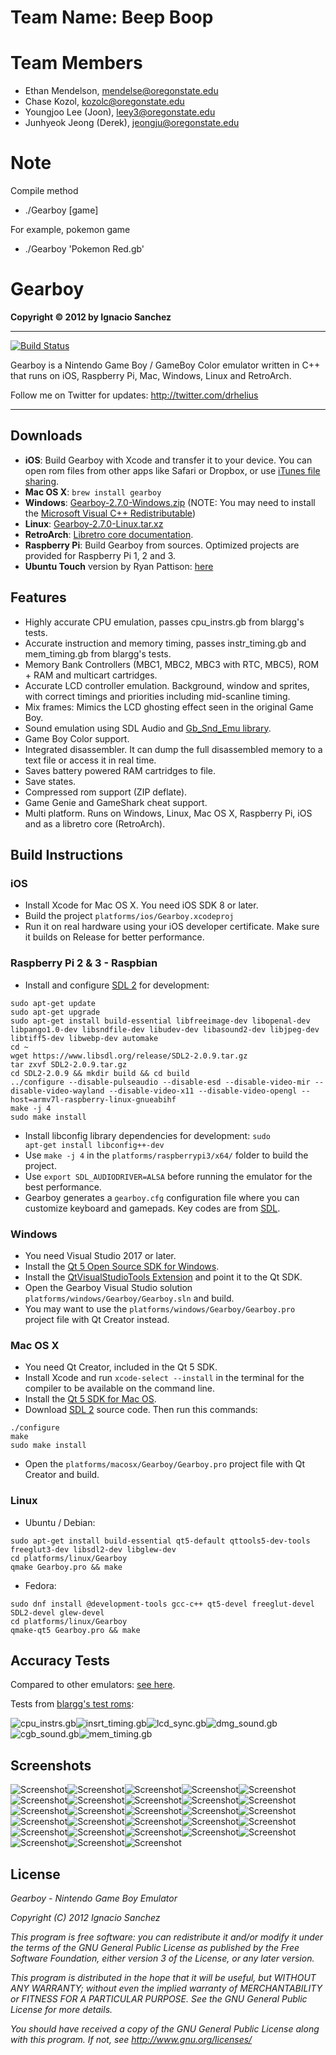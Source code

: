 # Team Name: Beep Boop
# Team Members
- Ethan Mendelson, mendelse@oregonstate.edu
- Chase Kozol, kozolc@oregonstate.edu
- Youngjoo Lee (Joon), leey3@oregonstate.edu
- Junhyeok Jeong (Derek), jeongju@oregonstate.edu

# Note
Compile method
- ./Gearboy [game]

For example, pokemon game
- ./Gearboy 'Pokemon Red.gb'


Gearboy
=======
<b>Copyright &copy; 2012 by Ignacio Sanchez</b>

----------
[![Build Status](https://travis-ci.org/drhelius/Gearboy.svg?branch=master)](https://travis-ci.org/drhelius/Gearboy)

Gearboy is a Nintendo Game Boy / GameBoy Color emulator written in C++ that runs on iOS, Raspberry Pi, Mac, Windows, Linux and RetroArch.

Follow me on Twitter for updates: http://twitter.com/drhelius

----------

Downloads
--------
- **iOS**: Build Gearboy with Xcode and transfer it to your device. You can open rom files from other apps like Safari or Dropbox, or use [iTunes file sharing](http://support.apple.com/kb/ht4094).
- **Mac OS X**: <code>brew install gearboy</code>
- **Windows**: [Gearboy-2.7.0-Windows.zip](https://github.com/drhelius/Gearboy/releases/download/gearboy-2.7.0/Gearboy-2.7.0-Windows.zip) (NOTE: You may need to install the [Microsoft Visual C++ Redistributable](https://go.microsoft.com/fwlink/?LinkId=746572))
- **Linux**: [Gearboy-2.7.0-Linux.tar.xz](https://github.com/drhelius/Gearboy/releases/download/gearboy-2.7.0/Gearboy-2.7.0-Linux.tar.xz)
- **RetroArch**: [Libretro core documentation](https://docs.libretro.com/library/gearboy/).
- **Raspberry Pi**: Build Gearboy from sources. Optimized projects are provided for Raspberry Pi 1, 2 and 3.
- **Ubuntu Touch** version by Ryan Pattison: [here](https://uappexplorer.com/app/gearboy.rpattison)

Features
--------
- Highly accurate CPU emulation, passes cpu_instrs.gb from blargg's tests.
- Accurate instruction and memory timing, passes instr_timing.gb and mem_timing.gb from blargg's tests.
- Memory Bank Controllers (MBC1, MBC2, MBC3 with RTC, MBC5), ROM + RAM and multicart cartridges.
- Accurate LCD controller emulation. Background, window and sprites, with correct timings and priorities including mid-scanline timing.
- Mix frames: Mimics the LCD ghosting effect seen in the original Game Boy.
- Sound emulation using SDL Audio and [Gb_Snd_Emu library](http://blargg.8bitalley.com/libs/audio.html#Gb_Snd_Emu).
- Game Boy Color support.
- Integrated disassembler. It can dump the full disassembled memory to a text file or access it in real time.
- Saves battery powered RAM cartridges to file.
- Save states.
- Compressed rom support (ZIP deflate).
- Game Genie and GameShark cheat support.
- Multi platform. Runs on Windows, Linux, Mac OS X, Raspberry Pi, iOS and as a libretro core (RetroArch).

Build Instructions
----------------------

### iOS
- Install Xcode for Mac OS X. You need iOS SDK 8 or later.
- Build the project <code>platforms/ios/Gearboy.xcodeproj</code>
- Run it on real hardware using your iOS developer certificate. Make sure it builds on Release for better performance.

### Raspberry Pi 2 & 3 - Raspbian
- Install and configure [SDL 2](http://www.libsdl.org/download-2.0.php) for development:
``` shell
sudo apt-get update
sudo apt-get upgrade
sudo apt-get install build-essential libfreeimage-dev libopenal-dev libpango1.0-dev libsndfile-dev libudev-dev libasound2-dev libjpeg-dev libtiff5-dev libwebp-dev automake
cd ~
wget https://www.libsdl.org/release/SDL2-2.0.9.tar.gz
tar zxvf SDL2-2.0.9.tar.gz
cd SDL2-2.0.9 && mkdir build && cd build
../configure --disable-pulseaudio --disable-esd --disable-video-mir --disable-video-wayland --disable-video-x11 --disable-video-opengl --host=armv7l-raspberry-linux-gnueabihf
make -j 4
sudo make install
```
- Install libconfig library dependencies for development: <code>sudo apt-get install libconfig++-dev</code>
- Use <code>make -j 4</code> in the <code>platforms/raspberrypi3/x64/</code> folder to build the project.
- Use <code>export SDL_AUDIODRIVER=ALSA</code> before running the emulator for the best performance.
- Gearboy generates a <code>gearboy.cfg</code> configuration file where you can customize keyboard and gamepads. Key codes are from [SDL](https://wiki.libsdl.org/SDL_Keycode).

### Windows
- You need Visual Studio 2017 or later.
- Install the [Qt 5 Open Source SDK for Windows](https://www.qt.io/download/).
- Install the [QtVisualStudioTools Extension](https://marketplace.visualstudio.com/items?itemName=TheQtCompany.QtVisualStudioTools-19123) and point it to the Qt SDK.
- Open the Gearboy Visual Studio solution <code>platforms/windows/Gearboy/Gearboy.sln</code> and build.
- You may want to use the <code>platforms/windows/Gearboy/Gearboy.pro</code> project file with Qt Creator instead.

### Mac OS X
- You need Qt Creator, included in the Qt 5 SDK.
- Install Xcode and run <code>xcode-select --install</code> in the terminal for the compiler to be available on the command line.
- Install the [Qt 5 SDK for Mac OS](https://www.qt.io/download/).
- Download [SDL 2](http://www.libsdl.org/download-2.0.php) source code. Then run this commands:
``` shell
./configure
make
sudo make install
```
- Open the <code>platforms/macosx/Gearboy/Gearboy.pro</code> project file with Qt Creator and build.

### Linux
- Ubuntu / Debian:
``` shell
sudo apt-get install build-essential qt5-default qttools5-dev-tools freeglut3-dev libsdl2-dev libglew-dev
cd platforms/linux/Gearboy
qmake Gearboy.pro && make
```
- Fedora:
``` shell
sudo dnf install @development-tools gcc-c++ qt5-devel freeglut-devel SDL2-devel glew-devel
cd platforms/linux/Gearboy
qmake-qt5 Gearboy.pro && make
```

Accuracy Tests
------------
Compared to other emulators: [see here](http://tasvideos.org/EmulatorResources/GBAccuracyTests.html).

Tests from [blargg's test roms](https://github.com/retrio/gb-test-roms):

![cpu_instrs.gb](http://www.geardome.com/files/gearboy/gearboy_001.png)![insrt_timing.gb](http://www.geardome.com/files/gearboy/gearboy_002.png)![lcd_sync.gb](http://www.geardome.com/files/gearboy/gearboy_003.png)![dmg_sound.gb](http://www.geardome.com/files/gearboy/gearboy_032.png)![cgb_sound.gb](http://www.geardome.com/files/gearboy/gearboy_033.png)![mem_timing.gb](http://www.geardome.com/files/gearboy/gearboy_memtiming2.png)

Screenshots
-----------

![Screenshot](http://www.geardome.com/files/gearboy/gearboy_004.png)![Screenshot](http://www.geardome.com/files/gearboy/gearboy_006.png)![Screenshot](http://www.geardome.com/files/gearboy/gearboy_008.png)![Screenshot](http://www.geardome.com/files/gearboy/gearboy_022.png)![Screenshot](http://www.geardome.com/files/gearboy/gearboy_013.png)![Screenshot](http://www.geardome.com/files/gearboy/gearboy_023.png)![Screenshot](http://www.geardome.com/files/gearboy/gearboy_015.png)![Screenshot](http://www.geardome.com/files/gearboy/gearboy_029.png)![Screenshot](http://www.geardome.com/files/gearboy/gearboy_011.png)![Screenshot](http://www.geardome.com/files/gearboy/gearboy_024.png)![Screenshot](http://www.geardome.com/files/gearboy/gearboy_017.png)![Screenshot](http://www.geardome.com/files/gearboy/gearboy_016.png)![Screenshot](http://www.geardome.com/files/gearboy/gearboy_034.png)![Screenshot](http://www.geardome.com/files/gearboy/gearboy_026.png)![Screenshot](http://www.geardome.com/files/gearboy/gearboy_018.png)![Screenshot](http://www.geardome.com/files/gearboy/gearboy_025.png)![Screenshot](http://www.geardome.com/files/gearboy/gearboy_021.png)![Screenshot](http://www.geardome.com/files/gearboy/gearboy_027.png)![Screenshot](http://www.geardome.com/files/gearboy/gearboy_019.png)![Screenshot](http://www.geardome.com/files/gearboy/gearboy_020.png)![Screenshot](http://www.geardome.com/files/gearboy/gearboy_031.png)![Screenshot](http://www.geardome.com/files/gearboy/gearboy_028.png)![Screenshot](http://www.geardome.com/files/gearboy/gearboy_007.png)![Screenshot](http://www.geardome.com/files/gearboy/gearboy_009.png)![Screenshot](http://www.geardome.com/files/gearboy/gearboy_010.png)![Screenshot](http://www.geardome.com/files/gearboy/gearboy_005.png)![Screenshot](http://www.geardome.com/files/gearboy/gearboy_012.png)![Screenshot](http://www.geardome.com/files/gearboy/gearboy_014.png)

License
-------

<i>Gearboy - Nintendo Game Boy Emulator</i>

<i>Copyright (C) 2012  Ignacio Sanchez</i>

<i>This program is free software: you can redistribute it and/or modify</i>
<i>it under the terms of the GNU General Public License as published by</i>
<i>the Free Software Foundation, either version 3 of the License, or</i>
<i>any later version.</i>

<i>This program is distributed in the hope that it will be useful,</i>
<i>but WITHOUT ANY WARRANTY; without even the implied warranty of</i>
<i>MERCHANTABILITY or FITNESS FOR A PARTICULAR PURPOSE. See the</i>
<i>GNU General Public License for more details.</i>

<i>You should have received a copy of the GNU General Public License</i>
<i>along with this program.  If not, see http://www.gnu.org/licenses/</i>
